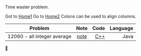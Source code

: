 Time waster problem.

Got to [Home1](https://github.com/klmahmood/hello-world) <!-- problem From Git pages it goes to github -->
Go to [Home2](../README.md)
Colons can be used to align columns.

| Problem        |   Note         | Code  | Language |
| ------------- |:-------------:| -----:|-----:|
| 12060 - all integer average| [note](../src/chapter1/chapter2/12060.md)   |[C++](../src/chapter1/chapter2/12060_all_integer_average.cpp)  | Java |






<!--
Notes for Me:
Formatted.
Cross-platform
Tested.
-->
    
